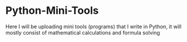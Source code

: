 # Python-Mini-Tools

Here I will be uploading mini tools (programs) that I write in Python, it will mostly consist of mathematical calculations and formula solving
